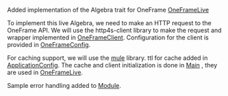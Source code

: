 Added implementation of the Algebra trait for OneFrame [OneFrameLive](src/main/scala/forex/services/rates/interpreters/OneFrameLive.scala)

To implement this live Algebra, we need to make an HTTP request to the OneFrame API. 
We will use the http4s-client library to make the request and wrapper implemented in [OneFrameClient](src/main/scala/forex/client/OneFrameClient.scala).
Configuration for the client is provided in [OneFrameConfig](src/main/scala/forex/config/ApplicationConfig.scala).

For caching support, we will use the [mule](https://github.com/davenverse/mules) library.
ttl for cache added in [ApplicationConfig](src/main/scala/forex/config/ApplicationConfig.scala).
The cache and client initialization is done in [Main](src/main/scala/forex/Main.scala) , 
they are used in [OneFrameLive](src/main/scala/forex/services/rates/interpreters/OneFrameLive.scala).

Sample error handling added to [Module](src/main/scala/forex/Module.scala).